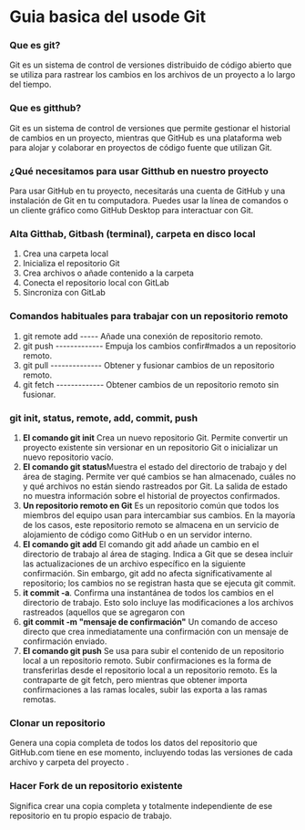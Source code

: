 # Guia basica del usode Git
### Que es git?
  Git es un sistema de control de versiones distribuido de código abierto que se utiliza para rastrear los cambios en los archivos de un proyecto a lo largo del tiempo. 
  
### Que es  gitthub?
  Git es un sistema de control de versiones que permite gestionar el historial de cambios en un proyecto, mientras que GitHub es una plataforma web para alojar y colaborar en proyectos de código fuente que utilizan Git.
  
### ¿Qué necesitamos para usar Gitthub en nuestro proyecto 
  Para usar GitHub en tu proyecto, necesitarás una cuenta de GitHub y una instalación de Git en tu computadora. Puedes usar la línea de comandos o un cliente gráfico como GitHub Desktop para interactuar con Git. 
  
### Alta Gitthab, Gitbash (terminal), carpeta en disco local
1. Crea una carpeta local
2. Inicializa el repositorio Git
3. Crea archivos o añade contenido a la carpeta
4. Conecta el repositorio local con GitLab
5. Sincroniza con GitLab

### Comandos habituales para trabajar con un repositorio remoto
1. git remote add	----- Añade una conexión de repositorio remoto.
2. git push	------------- Empuja los cambios confir#mados a un repositorio remoto.
3. git pull	-------------- Obtener y fusionar cambios de un repositorio remoto.
4. git fetch ------------- Obtener cambios de un repositorio remoto sin fusionar.
  
### git init, status, remote, add, commit, push
1. **El comando git init** Crea un nuevo repositorio Git. Permite convertir un proyecto existente sin versionar en un repositorio Git o inicializar un nuevo repositorio 
   vacío.
2. **El comando git status**Muestra el estado del directorio de trabajo y del área de staging. Permite ver qué cambios se han almacenado, cuáles no y qué archivos no están siendo rastreados por Git. La salida de estado no muestra información sobre el historial de proyectos confirmados.
3. **Un repositorio remoto en Git** Es un repositorio común que todos los miembros del equipo usan para intercambiar sus cambios. En la mayoría de los casos, este repositorio remoto se 
   almacena en un servicio de alojamiento de código como GitHub o en un servidor interno.
4. **El comando git add** El comando git add añade un cambio en el directorio de trabajo al área de staging. Indica a Git que se desea incluir las actualizaciones de un archivo específico en la siguiente confirmación. Sin embargo, git add no afecta significativamente al repositorio; los cambios no se registran hasta que se ejecuta git commit.
5. **it commit -a**. Confirma una instantánea de todos los cambios en el directorio de trabajo. Esto solo incluye las modificaciones a los archivos rastreados (aquellos que se agregaron con 
6. **git commit -m "mensaje de confirmación"** Un comando de acceso directo que crea inmediatamente una confirmación con un mensaje de confirmación enviado.
7. **El comando git push** Se usa para subir el contenido de un repositorio local a un repositorio remoto. Subir confirmaciones es la forma de transferirlas desde el repositorio local a un repositorio remoto. Es la contraparte de git fetch, pero mientras que obtener importa confirmaciones a las ramas locales, subir las exporta a las ramas remotas.

### Clonar un repositorio
  Genera una copia completa de todos los datos del repositorio que GitHub.com tiene en ese momento, incluyendo todas las versiones de cada archivo y carpeta del proyecto .
  
### Hacer Fork de un repositorio existente
  Significa crear una copia completa y totalmente independiente de ese repositorio en tu propio espacio de trabajo.
